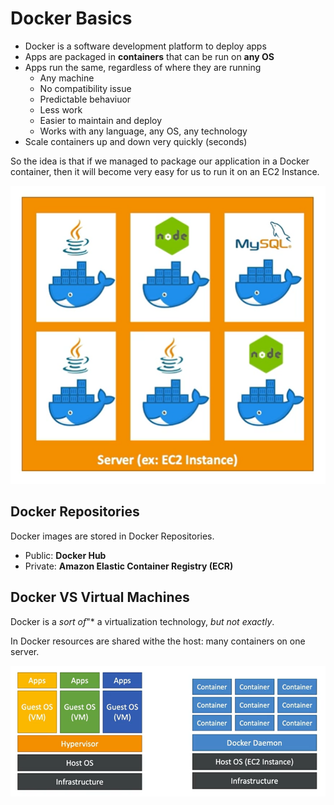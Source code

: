 # Docker Basics

- Docker is a software development platform to deploy apps
- Apps are packaged in **containers** that can be run on **any OS**
- Apps run the same, regardless of where they are running
    - Any machine
    - No compatibility issue
    - Predictable behaviuor
    - Less work
    - Easier to maintain and deploy
    - Works with any language, any OS, any technology
- Scale containers up and down very quickly (seconds)

So the idea is that if we managed to package our application in a Docker container, then it will become very easy for us to run it on an EC2 Instance.

![Docker on EC2 instance](../../images/compute/docker_ec2.png)

## Docker Repositories

Docker images are stored in Docker Repositories.

- Public: **Docker Hub**
- Private: **Amazon Elastic Container Registry (ECR)**

## Docker VS Virtual Machines

Docker is a *sort of*"* a virtualization technology, *but not exactly*. 

In Docker resources are shared withe the host: many containers on one server.

![Docker vs Virtual Machines](../../images/compute/docker_vs_vms.png)






